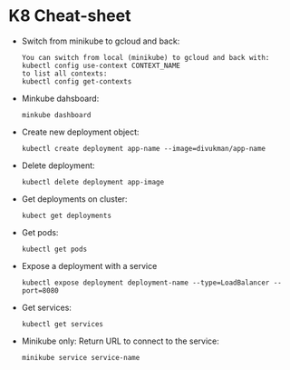 # K8 Cheat-sheet

* Switch from minikube to gcloud and back:
    ```
    You can switch from local (minikube) to gcloud and back with:
    kubectl config use-context CONTEXT_NAME
    to list all contexts:
    kubectl config get-contexts
    ```

* Minkube dahsboard:
    ```
    minkube dashboard
    ``` 

* Create new deployment object:
    ```
    kubectl create deployment app-name --image=divukman/app-name
    ```

* Delete deployment:
    ```
    kubectl delete deployment app-image
    ```

* Get deployments on cluster:
    ```
    kubect get deployments
    ```

* Get pods:
    ```
    kubectl get pods
    ```

* Expose a deployment with a service
    ```
    kubectl expose deployment deployment-name --type=LoadBalancer --port=8080
    ```

* Get services:
    ```
    kubectl get services
    ```

* Minikube only: Return URL to connect to the service:
    ```
    minikube service service-name
    ```
